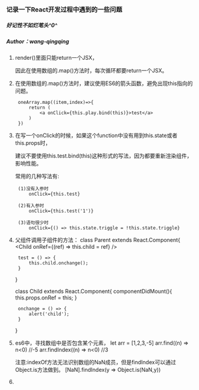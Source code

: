 ### 记录一下React开发过程中遇到的一些问题
##### 好记性不如烂笔头^0^
##### Author：wang-qingqing

1. render()里面只能return一个JSX，

   因此在使用数组的.map()方法时，每次循环都要return一个JSX。

2. 在使用数组的.map()方法时，建议使用ES6的箭头函数，避免出现this指向的问题。

		oneArray.map((item,index)=>{
			return (
				<a onClick={this.play.bind(this)}>test</a>
			)
		})

3. 在写一个onClick的时候，如果这个function中没有用到this.state或者this.props时，

	建议不要使用this.test.bind(this)这种形式的写法，因为都要重新渲染组件，影响性能。

	常用的几种写法有:

		(1)没有入参时
			onClick={this.test}

		(2)有入参时
			onClick={this.test('1')}

		(3)语句很少时
			onClick={() => this.state.triggle = !this.state.triggle}

4. 父组件调用子组件的方法：
	class Parent extends React.Component{
		<Child  onRef={(ref) => this.child = ref} />

		test = () => {
			this.child.onchange();
		}
	}

	class Child extends React.Component{
		componentDidMount(){
			this.props.onRef = this;
		}

		onchange = () => {
			alert('child');
		}
	}

5. es6中，寻找数组中是否包含某个元素，
	let arr = [1,2,3,-5]
	arr.find((n) => n<0)  //-5
	arr.findIndex((n) => n<0)  //3 

	注意:indexOf方法无法识别数组的NaN成员，但是findIndex可以通过Object.is方法做到。
	[NaN].findIndex(y => Object.is(NaN,y))

6. 